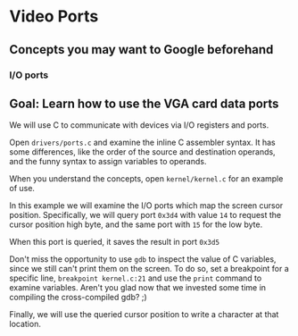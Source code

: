 # Video Ports

## Concepts you may want to Google beforehand

### I/O ports

## Goal: Learn how to use the VGA card data ports

We will use C to communicate with devices via I/O registers and ports.

Open `drivers/ports.c` and examine the inline C assembler syntax. It has
some differences, like the order of the source and destination operands,
and the funny syntax to assign variables to operands.

When you understand the concepts, open `kernel/kernel.c` for an example
of use.

In this example we will examine the I/O ports which map the screen cursor
position. Specifically, we will query port `0x3d4` with value `14` to request
the cursor position high byte, and the same port with `15` for the low byte.

When this port is queried, it saves the result in port `0x3d5`

Don't miss the opportunity to use `gdb` to inspect the value of C variables,
since we still can't print them on the screen. To do so, set a breakpoint
for a specific line, `breakpoint kernel.c:21` and use the `print` command
to examine variables. Aren't you glad now that we invested some time in
compiling the cross-compiled gdb? ;)

Finally, we will use the queried cursor position to write a character
at that location.